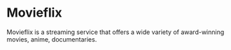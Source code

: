 # Movieflix
Movieflix is a streaming service that offers a wide variety of award-winning movies, anime, documentaries.
